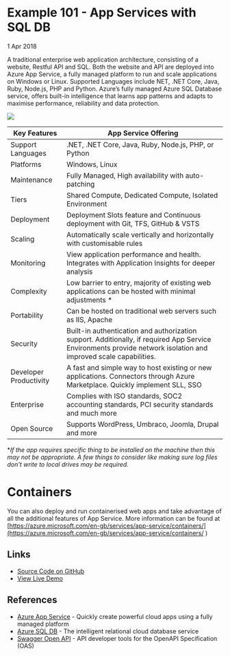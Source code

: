 # Example 101 - App Services with SQL DB
1 Apr 2018

A traditional enterprise web application architecture, consisting of a website, Restful API and SQL. Both the website and API are deployed into Azure App Service, a fully managed platform to run and scale applications on Windows or Linux. Supported Languages include NET, .NET Core, Java, Ruby, Node.js, PHP and Python. Azure’s fully managed Azure SQL Database service, offers built-in intelligence that learns app patterns and adapts to maximise performance, reliability and data protection.

![](http://www.azurelists.com/images/architecture101.png)


Key Features | App Service Offering	
-- | --	
Support Languages | .NET, .NET Core, Java, Ruby, Node.js, PHP, or Python	
Platforms |	Windows, Linux
Maintenance | Fully Managed, High availability with auto-patching	
Tiers |	Shared Compute, Dedicated Compute, Isolated Environment	
Deployment |	Deployment Slots feature and Continuous deployment with Git, TFS, GitHub & VSTS		
Scaling |	Automatically scale vertically and horizontally with customisable rules
Monitoring | View application performance and health. Integrates with Application Insights for deeper analysis
Complexity | Low barrier to entry, majority of existing web applications can be hosted with minimal adjustments * 
Portability |	Can be hosted on traditional web servers such as IIS, Apache	
Security | Built-in authentication and authorization support. Additionally, if required App Service Environments provide network isolation and improved scale capabilities.
Developer Productivity |	A fast and simple way to host existing or new applications. Connectors through Azure Marketplace. Quickly implement SLL, SSO
Enterprise | Complies with ISO standards, SOC2 accounting standards, PCI security standards and much more
Open Source | Supports WordPress, Umbraco, Joomla, Drupal and more


**If the app requires specific thing to be installed on the machine then this may not be appropriate. A few things to consider like making sure log files don’t write to local drives may be required.*
				

# Containers				
You can also deploy and run containerised web apps and take advantage of all the additional features of App Service. More information can be found at [https://azure.microsoft.com/en-gb/services/app-service/containers/](https://azure.microsoft.com/en-gb/services/app-service/containers/			)			
## Links

*   [Source Code on GitHub](https://github.com/AzureDemos/AzureLists/)
*   [View Live Demo](#)


## References

*   [Azure App Service](https://azure.microsoft.com/en-gb/services/app-service/) - Quickly create powerful cloud apps using a fully managed platform
*   [Azure SQL DB](https://azure.microsoft.com/en-gb/services/sql-database/) - The intelligent relational cloud database service
*   [Swagger Open API](https://swagger.io/) - API developer tools for the OpenAPI Specification (OAS)
